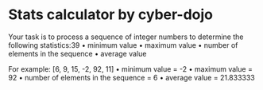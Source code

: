 # Stats calculator by cyber-dojo
Your task is to process a sequence of integer numbers to determine the following statistics:39
• minimum value
• maximum value
• number of elements in the sequence • average value

For example: [6, 9, 15, -2, 92, 11]
• minimum value = -2
• maximum value = 92
• number of elements in the sequence = 6 • average value = 21.833333